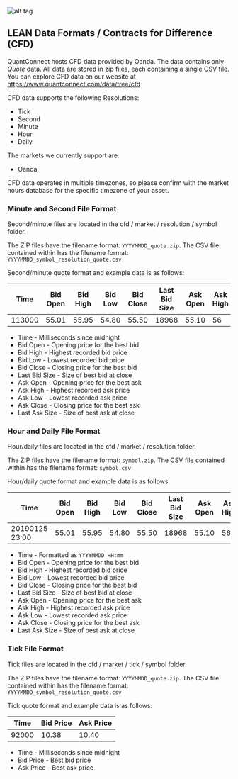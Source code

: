 ![alt tag](https://raw.githubusercontent.com/QuantConnect/Lean/master/Documentation/logo.white.small.png) 
## LEAN Data Formats / Contracts for Difference (CFD)

QuantConnect hosts CFD data provided by Oanda. The data contains only *Quote* data.
All data are stored in zip files, each containing a single CSV file. You can explore CFD data on our website at https://www.quantconnect.com/data/tree/cfd

CFD data supports the following Resolutions:

* Tick
* Second
* Minute
* Hour
* Daily

The markets we currently support are:

* Oanda

CFD data operates in multiple timezones, so please confirm with the market hours database for the specific timezone of your asset.

### Minute and Second File Format
Second/minute files are located in the cfd / market / resolution / symbol folder. 

The ZIP files have the filename format: `YYYYMMDD_quote.zip`. The CSV file contained within has the filename format: `YYYYMMDD_symbol_resolution_quote.csv`

Second/minute quote format and example data is as follows:

| Time | Bid Open | Bid High | Bid Low | Bid Close | Last Bid Size | Ask Open | Ask High | Ask Low | Ask Close | Last Ask Size |
| ---- | -------- | -------- | ------- | --------- | ------------- | -------- | -------- | ------- | --------- | ------------- |
| 113000 | 55.01 | 55.95 | 54.80 | 55.50 | 18968 | 55.10 | 56 | 54.85 | 55.55 | 2913 |

* Time - Milliseconds since midnight
* Bid Open - Opening price for the best bid
* Bid High - Highest recorded bid price
* Bid Low - Lowest recorded bid price
* Bid Close - Closing price for the best bid
* Last Bid Size - Size of best bid at close
* Ask Open - Opening price for the best ask
* Ask High - Highest recorded ask price
* Ask Low - Lowest recorded ask price
* Ask Close - Closing price for the best ask
* Last Ask Size - Size of best ask at close

### Hour and Daily File Format
Hour/daily files are located in the cfd / market / resolution folder.

The ZIP files have the filename format: `symbol.zip`. The CSV file contained within has the filename format: `symbol.csv`

Hour/daily quote format and example data is as follows:

| Time | Bid Open | Bid High | Bid Low | Bid Close | Last Bid Size | Ask Open | Ask High | Ask Low | Ask Close | Last Ask Size |
| ---- | -------- | -------- | ------- | --------- | ------------- | -------- | -------- | ------- | --------- | ------------- |
| 20190125 23:00 | 55.01 | 55.95 | 54.80 | 55.50 | 18968 | 55.10 | 56 | 54.85 | 55.55 | 2913 |

* Time - Formatted as `YYYYMMDD HH:mm`
* Bid Open - Opening price for the best bid
* Bid High - Highest recorded bid price
* Bid Low - Lowest recorded bid price
* Bid Close - Closing price for the best bid
* Last Bid Size - Size of best bid at close
* Ask Open - Opening price for the best ask
* Ask High - Highest recorded ask price
* Ask Low - Lowest recorded ask price
* Ask Close - Closing price for the best ask
* Last Ask Size - Size of best ask at close

### Tick File Format
Tick files are located in the cfd / market / tick / symbol folder.

The ZIP files have the filename format: `YYYYMMDD_quote.zip`. The CSV file contained within has the filename format: `YYYYMMDD_symbol_resolution_quote.csv`

Tick quote format and example data is as follows:

| Time | Bid Price | Ask Price |
| ---- | --------- | --------- |
| 92000 | 10.38 | 10.40 |

* Time - Milliseconds since midnight
* Bid Price - Best bid price
* Ask Price - Best ask price
